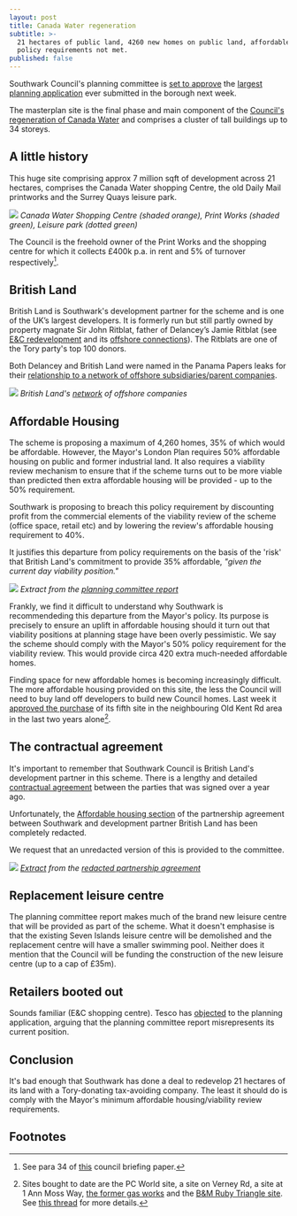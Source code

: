 ```yaml
---
layout: post
title: Canada Water regeneration
subtitle: >-
  21 hectares of public land, 4260 new homes on public land, affordable housing
  policy requirements not met.
published: false
---
```

Southwark Council's planning committee is [set to approve](http://planbuild.southwark.gov.uk/documents/?GetDocument=%7b%7b%7b!XG78U8hptdA1Wd%2brEpqcTA%3d%3d!%7d%7d%7d) the [largest planning application](http://planbuild.southwark.gov.uk/documents/?casereference=18/AP/1604&system=DC) ever submitted in the borough next week. 

The masterplan site is the final phase and main component of the [Council's regeneration of Canada Water](http://35percent.org/canada-water) and comprises a cluster of tall buildings up to 34 storeys.

## A little history
This huge site comprising approx 7 million sqft of development across 21 hectares, comprises the Canada Water shopping Centre, the old Daily Mail printworks and the Surrey Quays leisure park.  

![](http://crappistmartin.github.io/images/CanadaWaterSiteC.png)
*Canada Water Shopping Centre (shaded orange), Print Works (shaded green), Leisure park (dotted green)*

The Council is the freehold owner of the Print Works and the shopping centre for which it collects £400k p.a. in rent and 5% of turnover respectively[^1].

## British Land
British Land is Southwark's development partner for the scheme and is one of the UK’s largest developers. It is formerly run but still partly owned by property magnate Sir John Ritblat, father of Delancey’s Jamie Ritblat (see [E&C redevelopment](http://35percent.org/shopping-centre) and its [offshore connections](http://35percent.org/2014-05-05-manx-connections-the-off-shore-home-of-the-elephants-developers/)). The Ritblats are one of the Tory party's top 100 donors.

Both Delancey and British Land were named in the Panama Papers leaks for their [relationship to a network of offshore subsidiaries/parent companies](https://offshoreleaks.icij.org/nodes/80061680).

![](http://35percent.org/img/BritishLandPanamaPapers.png)
*British Land's [network](https://offshoreleaks.icij.org/nodes/80061680) of offshore companies*

## Affordable Housing
The scheme is proposing a maximum of 4,260 homes, 35% of which would be affordable. However, the Mayor's London Plan requires 50% affordable housing on public and former industrial land. It also requires a viability review mechanism to ensure that if the scheme turns out to be more viable than predicted then extra affordable housing will be provided - up to the 50% requirement.

Southwark is proposing to breach this policy requirement by discounting profit from the commercial elements of the viability review of the scheme (office space, retail etc) and by lowering the review's affordable housing requirement to 40%. 

It justifies this departure from policy requirements on the basis of the 'risk' that British Land's commitment to provide 35% affordable, _"given the current day viability position."_

![](http://35percent.org/img/reviewexception.png)
*Extract from the [planning committee report](http://planbuild.southwark.gov.uk/documents/?GetDocument=%7b%7b%7b!XG78U8hptdA1Wd%2brEpqcTA%3d%3d!%7d%7d%7d)*

Frankly, we find it difficult to understand why Southwark is recommendeding this departure from the Mayor's policy. Its purpose is precisely to ensure an uplift in affordable housing should it turn out that viability positions at planning stage have been overly pessimistic. We say the scheme should comply with the Mayor's 50% policy requirement for the viability review. This would provide circa 420 extra much-needed affordable homes.

Finding space for new affordable homes is becoming increasingly difficult. The more affordable housing provided on this site, the less the Council will need to buy land off developers to build new Council homes. Last week it [approved the purchase](http://moderngov.southwark.gov.uk/documents/s84621/Report%20593%20Old%20Kent%20Road%20acquisition%20of%20site%20to%20deliver%20new%20Council%20housing.pdf) of its fifth site in the neighbouring Old Kent Rd area in the last two years alone[^2].

## The contractual agreement
It's important to remember that Southwark Council is British Land's development partner in this scheme. There is a lengthy and detailed [contractual agreement](https://www.southwark.gov.uk/regeneration/canada-water?chapter=6) between the parties that was signed over a year ago. 

Unfortunately, the [Affordable housing section](https://docdro.id/LfnPTM2) of the partnership agreement between Southwark and development partner British Land has been completely redacted.

We request that an unredacted version of this is provided to the committee.

![](http://35percent.org/img/cwdpa.png)
*[Extract](https://docdro.id/LfnPTM2) from the [redacted partnership agreement](https://www.southwark.gov.uk/regeneration/canada-water?chapter=6)*

## Replacement leisure centre
The planning committee report makes much of the brand new leisure centre that will be provided as part of the scheme. What it doesn't emphasise is that the existing Seven Islands leisure centre will be demolished and the replacement centre will have a smaller swimming pool. Neither does it mention that the Council will be funding the construction of the new leisure centre (up to a cap of £35m).

## Retailers booted out
Sounds familiar (E&C shopping centre).
Tesco has [objected](http://planbuild.southwark.gov.uk/documents/?GetDocument=%7b%7b%7b!mfBPS4FpNyvJIYiLezGjrA%3d%3d!%7d%7d%7d) to the planning application, arguing that the planning committee report misrepresents its current position.

## Conclusion
It's bad enough that Southwark has done a deal to redevelop 21 hectares of its land with a Tory-donating tax-avoiding company. The least it should do is comply with the Mayor's minimum affordable housing/viability review requirements.  

## Footnotes
[^1]: See para 34 of [this](http://moderngov.southwark.gov.uk/documents/s74525/Canada%20water%20Report.pdf) council briefing paper.

[^2]: Sites bought to date are the PC World site, a site on Verney Rd, a site at 1 Ann Moss Way, [the former gas works](https://www.southwarknews.co.uk/news/southwark-council-buys-former-old-kent-road-gas-works-site-15m/) and the [B&M Ruby Triangle site](http://moderngov.southwark.gov.uk/documents/s84621/Report%20593%20Old%20Kent%20Road%20acquisition%20of%20site%20to%20deliver%20new%20Council%20housing.pdf). See [this thread](https://twitter.com/Leo_Pollak/status/1144307552601198598) for more details.
